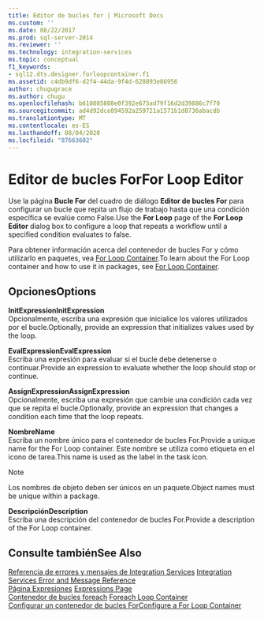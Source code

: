 ```yaml
---
title: Editor de bucles for | Microsoft Docs
ms.custom: ''
ms.date: 08/22/2017
ms.prod: sql-server-2014
ms.reviewer: ''
ms.technology: integration-services
ms.topic: conceptual
f1_keywords:
- sql12.dts.designer.forloopcontainer.f1
ms.assetid: c4db9df6-d2f4-44da-9f4d-628893e86956
author: chugugrace
ms.author: chugu
ms.openlocfilehash: b610805808e0f392e675ad79f16d2d39886c7f70
ms.sourcegitcommit: ad4d92dce894592a259721a1571b1d8736abacdb
ms.translationtype: MT
ms.contentlocale: es-ES
ms.lasthandoff: 08/04/2020
ms.locfileid: "87663602"
---
```

# <a name="for-loop-editor"></a><span data-ttu-id="84f05-102">Editor de bucles For</span><span class="sxs-lookup"><span data-stu-id="84f05-102">For Loop Editor</span></span>
  <span data-ttu-id="84f05-103">Use la página **Bucle For** del cuadro de diálogo **Editor de bucles For** para configurar un bucle que repita un flujo de trabajo hasta que una condición específica se evalúe como False.</span><span class="sxs-lookup"><span data-stu-id="84f05-103">Use the **For Loop** page of the **For Loop Editor** dialog box to configure a loop that repeats a workflow until a specified condition evaluates to false.</span></span>  
  
 <span data-ttu-id="84f05-104">Para obtener información acerca del contenedor de bucles For y cómo utilizarlo en paquetes, vea [For Loop Container](control-flow/for-loop-container.md).</span><span class="sxs-lookup"><span data-stu-id="84f05-104">To learn about the For Loop container and how to use it in packages, see [For Loop Container](control-flow/for-loop-container.md).</span></span>  
  
## <a name="options"></a><span data-ttu-id="84f05-105">Opciones</span><span class="sxs-lookup"><span data-stu-id="84f05-105">Options</span></span>  
 <span data-ttu-id="84f05-106">**InitExpression**</span><span class="sxs-lookup"><span data-stu-id="84f05-106">**InitExpression**</span></span>  
 <span data-ttu-id="84f05-107">Opcionalmente, escriba una expresión que inicialice los valores utilizados por el bucle.</span><span class="sxs-lookup"><span data-stu-id="84f05-107">Optionally, provide an expression that initializes values used by the loop.</span></span>  
  
 <span data-ttu-id="84f05-108">**EvalExpression**</span><span class="sxs-lookup"><span data-stu-id="84f05-108">**EvalExpression**</span></span>  
 <span data-ttu-id="84f05-109">Escriba una expresión para evaluar si el bucle debe detenerse o continuar.</span><span class="sxs-lookup"><span data-stu-id="84f05-109">Provide an expression to evaluate whether the loop should stop or continue.</span></span>  
  
 <span data-ttu-id="84f05-110">**AssignExpression**</span><span class="sxs-lookup"><span data-stu-id="84f05-110">**AssignExpression**</span></span>  
 <span data-ttu-id="84f05-111">Opcionalmente, escriba una expresión que cambie una condición cada vez que se repita el bucle.</span><span class="sxs-lookup"><span data-stu-id="84f05-111">Optionally, provide an expression that changes a condition each time that the loop repeats.</span></span>  
  
 <span data-ttu-id="84f05-112">**Nombre**</span><span class="sxs-lookup"><span data-stu-id="84f05-112">**Name**</span></span>  
 <span data-ttu-id="84f05-113">Escriba un nombre único para el contenedor de bucles For.</span><span class="sxs-lookup"><span data-stu-id="84f05-113">Provide a unique name for the For Loop container.</span></span> <span data-ttu-id="84f05-114">Este nombre se utiliza como etiqueta en el icono de tarea.</span><span class="sxs-lookup"><span data-stu-id="84f05-114">This name is used as the label in the task icon.</span></span>  
  
> [!NOTE]  
>  <span data-ttu-id="84f05-115">Los nombres de objeto deben ser únicos en un paquete.</span><span class="sxs-lookup"><span data-stu-id="84f05-115">Object names must be unique within a package.</span></span>  
  
 <span data-ttu-id="84f05-116">**Descripción**</span><span class="sxs-lookup"><span data-stu-id="84f05-116">**Description**</span></span>  
 <span data-ttu-id="84f05-117">Escriba una descripción del contenedor de bucles For.</span><span class="sxs-lookup"><span data-stu-id="84f05-117">Provide a description of the For Loop container.</span></span>  
  
## <a name="see-also"></a><span data-ttu-id="84f05-118">Consulte también</span><span class="sxs-lookup"><span data-stu-id="84f05-118">See Also</span></span>  
 <span data-ttu-id="84f05-119">[Referencia de errores y mensajes de Integration Services](../../2014/integration-services/integration-services-error-and-message-reference.md) </span><span class="sxs-lookup"><span data-stu-id="84f05-119">[Integration Services Error and Message Reference](../../2014/integration-services/integration-services-error-and-message-reference.md) </span></span>  
 <span data-ttu-id="84f05-120">[Página Expresiones](expressions/expressions-page.md) </span><span class="sxs-lookup"><span data-stu-id="84f05-120">[Expressions Page](expressions/expressions-page.md) </span></span>  
 <span data-ttu-id="84f05-121">[Contenedor de bucles foreach](control-flow/foreach-loop-container.md) </span><span class="sxs-lookup"><span data-stu-id="84f05-121">[Foreach Loop Container](control-flow/foreach-loop-container.md) </span></span>  
 [<span data-ttu-id="84f05-122">Configurar un contenedor de bucles For</span><span class="sxs-lookup"><span data-stu-id="84f05-122">Configure a For Loop Container</span></span>](../../2014/integration-services/configure-a-for-loop-container.md)  
  
  
